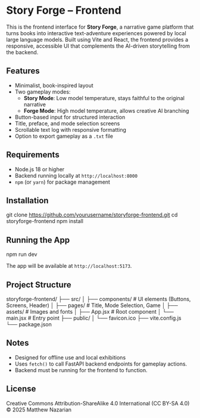 # Story Forge – Frontend

This is the frontend interface for **Story Forge**, a narrative game platform that turns books into interactive text-adventure experiences powered by local large language models. Built using Vite and React, the frontend provides a responsive, accessible UI that complements the AI-driven storytelling from the backend.

## Features

- Minimalist, book-inspired layout
- Two gameplay modes:
  - **Story Mode**: Low model temperature, stays faithful to the original narrative
  - **Forge Mode**: High model temperature, allows creative AI branching
- Button-based input for structured interaction
- Title, preface, and mode selection screens
- Scrollable text log with responsive formatting
- Option to export gameplay as a `.txt` file

## Requirements

- Node.js 18 or higher
- Backend running locally at `http://localhost:8000`
- `npm` (or `yarn`) for package management

## Installation
git clone https://github.com/yourusername/storyforge-frontend.git
cd storyforge-frontend
npm install

## Running the App
npm run dev

The app will be available at `http://localhost:5173`.

## Project Structure

storyforge-frontend/
├── src/
│   ├── components/         # UI elements (Buttons, Screens, Header)
│   ├── pages/              # Title, Mode Selection, Game
│   ├── assets/             # Images and fonts
│   ├── App.jsx             # Root component
│   └── main.jsx            # Entry point
├── public/
│   └── favicon.ico
├── vite.config.js
└── package.json

## Notes

- Designed for offline use and local exhibitions
- Uses `fetch()` to call FastAPI backend endpoints for gameplay actions.
- Backend must be running for the frontend to function.

## License

Creative Commons Attribution-ShareAlike 4.0 International (CC BY-SA 4.0)  
© 2025 Matthew Nazarian
```

